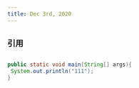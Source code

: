 ```yaml
---
title: Dec 3rd, 2020
---
```


## `引用`
##
```java 
public static void main(String[] args){
 System.out.println("111");
}

 ```
##
